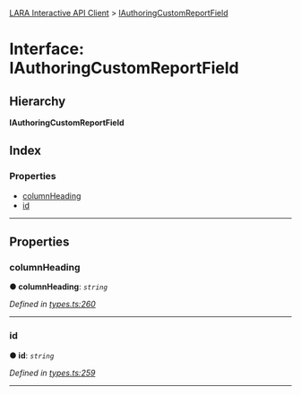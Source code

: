 [LARA Interactive API Client](../README.md) > [IAuthoringCustomReportField](../interfaces/iauthoringcustomreportfield.md)

# Interface: IAuthoringCustomReportField

## Hierarchy

**IAuthoringCustomReportField**

## Index

### Properties

* [columnHeading](iauthoringcustomreportfield.md#columnheading)
* [id](iauthoringcustomreportfield.md#id)

---

## Properties

<a id="columnheading"></a>

###  columnHeading

**● columnHeading**: *`string`*

*Defined in [types.ts:260](../../../lara-typescript/src/interactive-api-client/types.ts#L260)*

___
<a id="id"></a>

###  id

**● id**: *`string`*

*Defined in [types.ts:259](../../../lara-typescript/src/interactive-api-client/types.ts#L259)*

___

